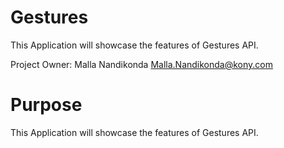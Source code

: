 Gestures
=========

This Application will showcase the features of Gestures API.

Project Owner: Malla Nandikonda <Malla.Nandikonda@kony.com>

# Purpose
This Application will showcase the features of Gestures API.